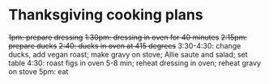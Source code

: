 # Thanksgiving cooking plans

~~1pm: prepare dressing~~
~~1:30pm: dressing in oven for 40 minutes~~
~~2:15pm: prepare ducks~~
~~2:40: ducks in oven at 415 degrees~~
3:30-4:30: change ducks, add vegan roast; make gravy on stove; Allie saute and salad; set table
4:30: roast figs in oven 5-8 min; reheat dressing in oven; reheat gravy on stove
5pm: eat
